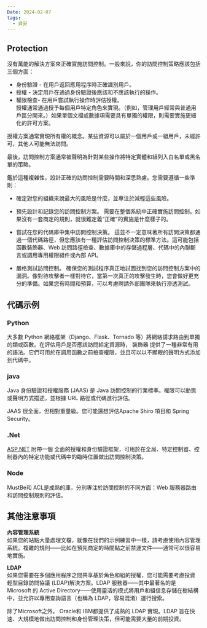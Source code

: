 ```yaml
---
Date: 2024-02-07
tags:
  - 資安
---
```

## Protection

沒有萬能的解決方案來正確實施訪問控制。一般來說，你的訪問控制策略應該包括三個方面：

- 身份驗證 - 在用戶返回應用程序時正確識別用戶。
- 授權 - 決定用戶在通過身份驗證後應該和不應該執行的操作。
- 權限檢查- 在用戶嘗試執行操作時評估授權。  
    授權通常通過授予每個用戶特定角色來實現。（例如，管理用戶經常與普通用戶區分開來。）如果單個文檔或數據項需要具有單獨的權限，則需要實施更細化的許可方案。

授權方案通常實現所有權的概念。某些資源可以屬於一個用戶或一組用戶，未經許可，其他人可能無法訪問。

最後，訪問控制方案通常被聲明為針對某些操作將特定實體和組列入白名單或黑名單的策略。

鑑於這種複雜性，設計正確的訪問控制需要時間和深思熟慮。您需要遵循一些準則：

- 確定對您的組織來說最大的風險是什麼，並專注於減輕這些風險。
    
- 預先設計和記錄您的訪問控制方案。 需要在整個系統中正確實施訪問控制。如果沒有一套商定的規則，就很難定義“正確”的實施是什麼樣子的。
    
- 嘗試在您的代碼庫中集中訪問控制決策。 這並不一定意味著所有訪問決策都通過一個代碼路徑，但您應該有一種評估訪問控制決策的標準方法。這可能包括函數裝飾器、Web 訪問路徑檢查、數據庫中的存儲過程層、代碼中的內聯斷言或調用專用權限組件或內部 API。
    
- 嚴格測試訪問控制。 確保您的測試程序真正地試圖找到您的訪問控制方案中的漏洞。像對待攻擊者一樣對待它，當第一次真正的攻擊發生時，您會做好更充分的準備。如果您有時間和預算，可以考慮聘請外部團隊來執行滲透測試。
## 代碼示例
### Python
大多數 Python 網絡框架（Django、Flask、Tornado 等）將網絡請求路由到單獨的類或函數。在評估用戶是否應該訪問給定資源時， 裝飾器 提供了一種非常有用的語法。它們可用於在調用函數之前檢查權限，並且可以以不顯眼的聲明方式添加到代碼中。
### java
Java 身份驗證和授權服務 (JAAS) 是 Java 訪問控制的行業標準。權限可以動態或聲明方式描述，並根據 URL 路徑或代碼進行評估。

JAAS 很全面，但相對重量級。您可能還想評估Apache Shiro 項目和 Spring Security。
### .Net
[ASP.NET](http://asp.net/) 附帶一個 全面的授權和身份驗證框架，可用於在全局、特定控制器、控制器內的特定功能或代碼中的臨時位置做出訪問控制決策。
### Node
MustBe和 ACL是成熟的庫，分別專注於訪問控制的不同方面：Web 服務器路由和訪問控制規則的評估。
## 其他注意事項

**內容管理系統**  
如果您的站點大量處理文檔，就像在我們的示例練習中一樣，請考慮使用內容管理系統。複雜的規則——比如在預先商定的時間點之前禁運文件——通常可以很容易地實施。

**LDAP**  
如果您需要在多個應用程序之間共享基於角色和組的授權，您可能需要考慮投資 輕型目錄訪問協議 (LDAP)解決方案。LDAP 服務器——其中最著名的是 Microsoft 的 Active Directory——使用靈活的模式將用戶和組信息存儲在樹結構中，並允許以專用查詢語言（也稱為 LDAP，容易混淆）運行搜索。

除了Microsoft之外， Oracle和 IBM都提供了成熟的 LDAP 實現。LDAP 旨在快速、大規模地做出訪問控制和身份管理決策，但可能需要大量的前期投資。